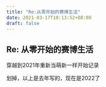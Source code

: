 ```yaml
---
title: "Re:从零开始的赛博生活"
date: 2021-03-17T18:13:52+08:00
draft: false
---
```


Re: 从零开始的赛博生活
--------------------

穿越到2021年重新当萌新一样开始记录

划掉，以上是去年写的，现在是2022了
